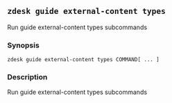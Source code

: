 ## `zdesk guide external-content types`

Run guide external-content types subcommands

### Synopsis

    zdesk guide external-content types COMMAND[ ... ]

### Description

Run guide external-content types subcommands

